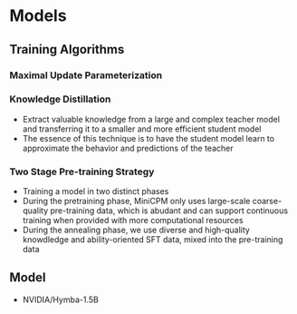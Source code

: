 
# Models

## Training Algorithms

### Maximal Update Parameterization

### Knowledge Distillation

- Extract valuable knowledge from a large and complex teacher model and transferring it to a smaller and more efficient student model
- The essence of this technique is to have the student model learn to approximate the behavior and predictions of the teacher

### Two Stage Pre-training Strategy

- Training a model in two distinct phases
- During the pretraining phase, MiniCPM only uses large-scale coarse-quality pre-training data, which is abudant and can support continuous training when provided with more computational resources
- During the annealing phase, we use diverse and high-quality knowdledge and ability-oriented SFT data, mixed into the pre-training data

## Model

- NVIDIA/Hymba-1.5B